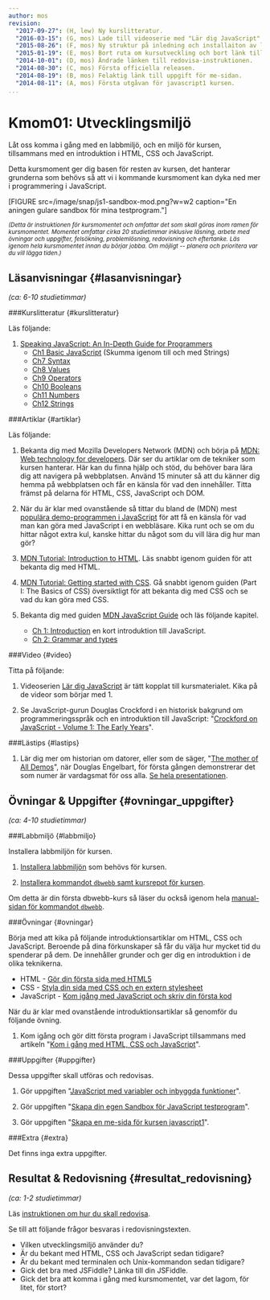 ```yaml
---
author: mos
revision:
  "2017-09-27": (H, lew) Ny kurslitteratur.
  "2016-03-15": (G, mos) Lade till videoserie med "Lär dig JavaScript".
  "2015-08-26": (F, mos) Ny struktur på inledning och installaiton av labbmiljö.
  "2015-01-19": (E, mos) Bort ruta om kursutveckling och bort länk till youtube-serie.
  "2014-10-01": (D, mos) Ändrade länken till redovisa-instruktionen.
  "2014-08-30": (C, mos) Första officiella releasen.
  "2014-08-19": (B, mos) Felaktig länk till uppgift för me-sidan.
  "2014-08-11": (A, mos) Första utgåvan för javascript1 kursen.
...
```

Kmom01: Utvecklingsmiljö
==================================

Låt oss komma i gång med en labbmiljö, och en miljö för kursen, tillsammans med en introduktion i HTML, CSS och JavaScript.

Detta kursmoment ger dig basen för resten av kursen, det hanterar grunderna som behövs så att vi i kommande kursmoment kan dyka ned mer i programmering i JavaScript.

<!--more-->

[FIGURE src=/image/snap/js1-sandbox-mod.png?w=w2 caption="En aningen gulare sandbox för mina testprogram."]

<small>*(Detta är instruktionen för kursmomentet och omfattar det som skall göras inom ramen för kursmomentet. Momentet omfattar cirka 20 studietimmar inklusive läsning, arbete med övningar och uppgifter, felsökning, problemlösning, redovisning och eftertanke. Läs igenom hela kursmomentet innan du börjar jobba. Om möjligt -- planera och prioritera var du vill lägga tiden.)*</small>



Läsanvisningar  {#lasanvisningar}
---------------------------------

*(ca: 6-10 studietimmar)*


###Kurslitteratur  {#kurslitteratur}

Läs följande:

1. [Speaking JavaScript: An In-Depth Guide for Programmers](kunskap/boken-speaking-javascript)
    * [Ch1 Basic JavaScript](http://speakingjs.com/es5/ch01.html) (Skumma igenom till och med Strings)
    * [Ch7 Syntax](http://speakingjs.com/es5/ch07.html)
    * [Ch8 Values](http://speakingjs.com/es5/ch08.html)
    * [Ch9 Operators](http://speakingjs.com/es5/ch09.html)
    * [Ch10 Booleans](http://speakingjs.com/es5/ch10.html)
    * [Ch11 Numbers](http://speakingjs.com/es5/ch11.html)
    * [Ch12 Strings](http://speakingjs.com/es5/ch12.html)

<!-- 1. [Eloquent JavaScript: A Modern Introduction to Programming](kunskap/boken-eloquent-javascript-a-modern-introduction-to-programming)
    * [Ch0 Introduction](http://eloquentjavascript.net/00_intro.html)
    * [Ch1 Values, Types, and Operators](http://http://eloquentjavascript.net/01_values.html)
    * [Ch12 JavaScript and the browser](http://eloquentjavascript.net/12_browser.html) -->



###Artiklar {#artiklar}

<!-- läs även på om variabler (integers, strängar) -->

Läs följande:

1. Bekanta dig med Mozilla Developers Network (MDN) och börja på [MDN: Web technology for developers](https://developer.mozilla.org/en-US/docs/Web). Där ser du artiklar om de tekniker som kursen hanterar. Här kan du finna hjälp och stöd, du behöver bara lära dig att navigera på webbplatsen. Använd 15 minuter så att du känner dig hemma på webbplatsen och får en känsla för vad den innehåller. Titta främst på delarna för HTML, CSS, JavaScript och DOM.

2. När du är klar med ovanstående så tittar du bland de (MDN) mest [populära demo-programmen i JavaScript](https://developer.mozilla.org/en-US/demos/tag/tech:javascript?sort=likes) för att få en känsla för vad man kan göra med JavaScript i en webbläsare. Kika runt och se om du hittar något extra kul, kanske hittar du något som du vill lära dig hur man gör?

3. [MDN Tutorial: Introduction to HTML](https://developer.mozilla.org/en-US/docs/Web/Guide/HTML/Introduction). Läs snabbt igenom guiden för att bekanta dig med HTML.

4. [MDN Tutorial: Getting started with CSS](https://developer.mozilla.org/en-US/docs/Web/Guide/CSS/Getting_started). Gå snabbt igenom guiden (Part I: The Basics of CSS) översiktligt för att bekanta dig med CSS och se vad du kan göra med CSS.

5. Bekanta dig med guiden [MDN JavaScript Guide](https://developer.mozilla.org/en-US/docs/Web/JavaScript/Guide) och läs följande kapitel.
    * [Ch 1: Introduction](https://developer.mozilla.org/en-US/docs/Web/JavaScript/Guide/Introduction) en kort introduktion till JavaScript.
    * [Ch 2: Grammar and types](https://developer.mozilla.org/en-US/docs/Web/JavaScript/Guide/Grammar_and_types)



###Video  {#video}

Titta på följande:

1. Videoserien [Lär dig JavaScript](https://www.youtube.com/playlist?list=PLKtP9l5q3ce-Id4-mxJK1Pi91_7Ob1W-K) är tätt kopplat till kursmaterialet. Kika på de videor som börjar med 1.

1. Se JavaScript-gurun Douglas Crockford i en historisk bakgrund om programmeringsspråk och en introduktion till JavaScript: "[Crockford on JavaScript - Volume 1: The Early Years](https://www.youtube.com/watch?v=JxAXlJEmNMg)".



###Lästips {#lastips}

1. Lär dig mer om historian om datorer, eller som de säger, "[The mother of All Demos](http://en.wikipedia.org/wiki/The_Mother_of_All_Demos)", när Douglas Engelbart, för första gången demonstrerar det som numer är vardagsmat för oss alla. [Se hela presentationen](https://www.youtube.com/watch?v=VScVgXM7lQQ&list=PL76DBC8D6718B8FD3).



Övningar & Uppgifter  {#ovningar_uppgifter}
-------------------------------------------

*(ca: 4-10 studietimmar)*



###Labbmiljö {#labbmiljo}

Installera labbmiljön för kursen.

1. [Installera labbmiljön](javascript1/labbmiljo) som behövs för kursen.

1. [Installera kommandot `dbwebb`  samt kursrepot för kursen](dbwebb-cli/clone).

Om detta är din första dbwebb-kurs så läser du också igenom hela [manual-sidan för kommandot `dbwebb`](dbwebb-cli).



###Övningar {#ovningar}

Börja med att kika på följande introduktionsartiklar om HTML, CSS och JavaScript. Beroende på dina förkunskaper så får du välja hur mycket tid du spenderar på dem. De innehåller grunder och ger dig en introduktion i de olika teknikerna.

* HTML - [Gör din första sida med HTML5](coachen/gor-din-forsta-sida-med-html5)
* CSS - [Styla din sida med CSS och en extern stylesheet](coachen/styla-din-sida-med-css-och-en-extern-stylesheet)
* JavaScript - [Kom igång med JavaScript och skriv din första kod](coachen/kom-igang-med-javascript-och-skriv-din-forsta-kod)



När du är klar med ovanstående introduktionsartiklar så genomför du följande övning.

1. Kom igång och gör ditt första program i JavaScript tillsammans med artikeln "[Kom i gång med HTML, CSS och JavaScript](kunskap/kom-i-gang-med-html-css-och-javascript)".



###Uppgifter {#uppgifter}

Dessa uppgifter skall utföras och redovisas.

1. Gör uppgiften "[JavaScript med variabler och inbyggda funktioner](uppgift/javascript-med-variabler-och-inbyggda-funktioner)".

1. Gör uppgiften "[Skapa din egen Sandbox för JavaScript testprogram](uppgift/skapa-din-egen-sandbox-for-javascript-testprogram)".

1. Gör uppgiften "[Skapa en me-sida för kursen javascript1](uppgift/skapa-en-me-sida-i-kursen-javascript1)".



###Extra {#extra}

Det finns inga extra uppgifter.



Resultat & Redovisning  {#resultat_redovisning}
-----------------------------------------------

*(ca: 1-2 studietimmar)*

Läs [instruktionen om hur du skall redovisa](javascript1/redovisa).

Se till att följande frågor besvaras i redovisningstexten.

* Vilken utvecklingsmiljö använder du?
* Är du bekant med HTML, CSS och JavaScript sedan tidigare?
* Är du bekant med terminalen och Unix-kommandon sedan tidigare?
* Gick det bra med JSFiddle? Länka till din JSFiddle.
* Gick det bra att komma i gång med kursmomentet, var det lagom, för litet, för stort?
